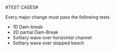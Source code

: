 #TEST CASES#

Every major change must pass the following tests

- 1D Dam-break
- 2D partial Dam-Break
- Solitary wave over horizontal channel
- Solitary wave over slopped beach